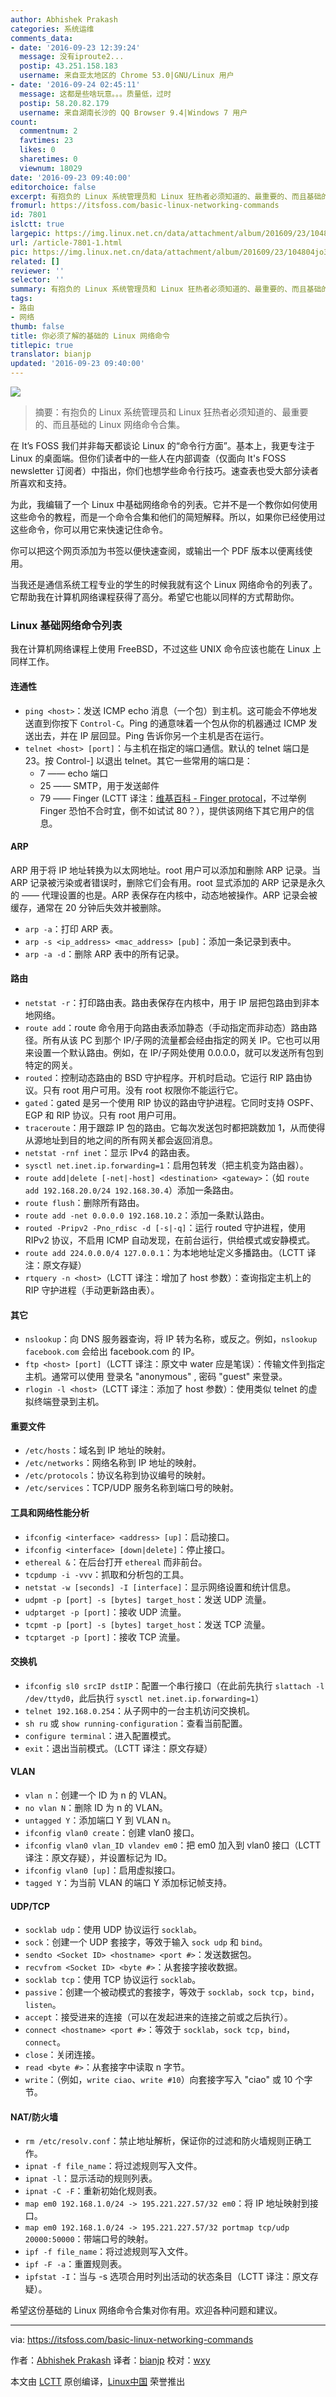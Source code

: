 ```yaml
---
author: Abhishek Prakash
categories: 系统运维
comments_data:
- date: '2016-09-23 12:39:24'
  message: 没有iproute2...
  postip: 43.251.158.183
  username: 来自亚太地区的 Chrome 53.0|GNU/Linux 用户
- date: '2016-09-24 02:45:11'
  message: 这都是些啥玩意。。。质量低，过时
  postip: 58.20.82.179
  username: 来自湖南长沙的 QQ Browser 9.4|Windows 7 用户
count:
  commentnum: 2
  favtimes: 23
  likes: 0
  sharetimes: 0
  viewnum: 18029
date: '2016-09-23 09:40:00'
editorchoice: false
excerpt: 有抱负的 Linux 系统管理员和 Linux 狂热者必须知道的、最重要的、而且基础的 Linux 网络命令合集。
fromurl: https://itsfoss.com/basic-linux-networking-commands
id: 7801
islctt: true
largepic: https://img.linux.net.cn/data/attachment/album/201609/23/104804jo338oaf2jf23a2a.jpg
url: /article-7801-1.html
pic: https://img.linux.net.cn/data/attachment/album/201609/23/104804jo338oaf2jf23a2a.jpg.thumb.jpg
related: []
reviewer: ''
selector: ''
summary: 有抱负的 Linux 系统管理员和 Linux 狂热者必须知道的、最重要的、而且基础的 Linux 网络命令合集。
tags:
- 路由
- 网络
thumb: false
title: 你必须了解的基础的 Linux 网络命令
titlepic: true
translator: bianjp
updated: '2016-09-23 09:40:00'
---
```


![](/data/attachment/album/201609/23/104804jo338oaf2jf23a2a.jpg)



> 
> 摘要：有抱负的 Linux 系统管理员和 Linux 狂热者必须知道的、最重要的、而且基础的 Linux 网络命令合集。
> 
> 
> 


在 It’s FOSS 我们并非每天都谈论 Linux 的“命令行方面”。基本上，我更专注于 Linux 的桌面端。但你们读者中的一些人在内部调查（仅面向 It's FOSS newsletter 订阅者）中指出，你们也想学些命令行技巧。速查表也受大部分读者所喜欢和支持。


为此，我编辑了一个 Linux 中基础网络命令的列表。它并不是一个教你如何使用这些命令的教程，而是一个命令合集和他们的简短解释。所以，如果你已经使用过这些命令，你可以用它来快速记住命令。


你可以把这个网页添加为书签以便快速查阅，或输出一个 PDF 版本以便离线使用。


当我还是通信系统工程专业的学生的时候我就有这个 Linux 网络命令的列表了。它帮助我在计算机网络课程获得了高分。希望它也能以同样的方式帮助你。


### Linux 基础网络命令列表


我在计算机网络课程上使用 FreeBSD，不过这些 UNIX 命令应该也能在 Linux 上同样工作。


#### 连通性


* `ping <host>`：发送 ICMP echo 消息（一个包）到主机。这可能会不停地发送直到你按下 `Control-C`。Ping 的通意味着一个包从你的机器通过 ICMP 发送出去，并在 IP 层回显。Ping 告诉你另一个主机是否在运行。
* `telnet <host> [port]`：与主机在指定的端口通信。默认的 telnet 端口是 23。按 Control-] 以退出 telnet。其它一些常用的端口是：
	+ 7 —— echo 端口
	+ 25 —— SMTP，用于发送邮件
	+ 79 —— Finger (LCTT 译注：[维基百科 - Finger protocal](https://en.wikipedia.org/wiki/Finger_protocol)，不过举例 Finger 恐怕不合时宜，倒不如试试 80？），提供该网络下其它用户的信息。


#### ARP


ARP 用于将 IP 地址转换为以太网地址。root 用户可以添加和删除 ARP 记录。当 ARP 记录被污染或者错误时，删除它们会有用。root 显式添加的 ARP 记录是永久的 —— 代理设置的也是。ARP 表保存在内核中，动态地被操作。ARP 记录会被缓存，通常在 20 分钟后失效并被删除。


* `arp -a`：打印 ARP 表。
* `arp -s <ip_address> <mac_address> [pub]`：添加一条记录到表中。
* `arp -a -d`：删除 ARP 表中的所有记录。


#### 路由


* `netstat -r`：打印路由表。路由表保存在内核中，用于 IP 层把包路由到非本地网络。
* `route add`：route 命令用于向路由表添加静态（手动指定而非动态）路由路径。所有从该 PC 到那个 IP/子网的流量都会经由指定的网关 IP。它也可以用来设置一个默认路由。例如，在 IP/子网处使用 0.0.0.0，就可以发送所有包到特定的网关。
* `routed`：控制动态路由的 BSD 守护程序。开机时启动。它运行 RIP 路由协议。只有 root 用户可用。没有 root 权限你不能运行它。
* `gated`：gated 是另一个使用 RIP 协议的路由守护进程。它同时支持 OSPF、EGP 和 RIP 协议。只有 root 用户可用。
* `traceroute`：用于跟踪 IP 包的路由。它每次发送包时都把跳数加 1，从而使得从源地址到目的地之间的所有网关都会返回消息。
* `netstat -rnf inet`：显示 IPv4 的路由表。
* `sysctl net.inet.ip.forwarding=1`：启用包转发（把主机变为路由器）。
* `route add|delete [-net|-host] <destination> <gateway>`：（如 `route add 192.168.20.0/24 192.168.30.4`）添加一条路由。
* `route flush`：删除所有路由。
* `route add -net 0.0.0.0 192.168.10.2`：添加一条默认路由。
* `routed -Pripv2 -Pno_rdisc -d [-s|-q]`：运行 routed 守护进程，使用 RIPv2 协议，不启用 ICMP 自动发现，在前台运行，供给模式或安静模式。
* `route add 224.0.0.0/4 127.0.0.1`：为本地地址定义多播路由。（LCTT 译注：原文存疑）
* `rtquery -n <host>`（LCTT 译注：增加了 host 参数）：查询指定主机上的 RIP 守护进程（手动更新路由表）。


#### 其它


* `nslookup`：向 DNS 服务器查询，将 IP 转为名称，或反之。例如，`nslookup facebook.com` 会给出 facebook.com 的 IP。
* `ftp <host> [port]`（LCTT 译注：原文中 water 应是笔误）：传输文件到指定主机。通常可以使用 登录名 "anonymous" , 密码 "guest" 来登录。
* `rlogin -l <host>`（LCTT 译注：添加了 host 参数）：使用类似 telnet 的虚拟终端登录到主机。


#### 重要文件


* `/etc/hosts`：域名到 IP 地址的映射。
* `/etc/networks`：网络名称到 IP 地址的映射。
* `/etc/protocols`：协议名称到协议编号的映射。
* `/etc/services`：TCP/UDP 服务名称到端口号的映射。


#### 工具和网络性能分析


* `ifconfig <interface> <address> [up]`：启动接口。
* `ifconfig <interface> [down|delete]`：停止接口。
* `ethereal &`：在后台打开 `ethereal` 而非前台。
* `tcpdump -i -vvv`：抓取和分析包的工具。
* `netstat -w [seconds] -I [interface]`：显示网络设置和统计信息。
* `udpmt -p [port] -s [bytes] target_host`：发送 UDP 流量。
* `udptarget -p [port]`：接收 UDP 流量。
* `tcpmt -p [port] -s [bytes] target_host`：发送 TCP 流量。
* `tcptarget -p [port]`：接收 TCP 流量。


#### 交换机


* `ifconfig sl0 srcIP dstIP`：配置一个串行接口（在此前先执行 `slattach -l /dev/ttyd0`，此后执行 `sysctl net.inet.ip.forwarding=1`）
* `telnet 192.168.0.254`：从子网中的一台主机访问交换机。
* `sh ru` 或 `show running-configuration`：查看当前配置。
* `configure terminal`：进入配置模式。
* `exit`：退出当前模式。（LCTT 译注：原文存疑）


#### VLAN


* `vlan n`：创建一个 ID 为 n 的 VLAN。
* `no vlan N`：删除 ID 为 n 的 VLAN。
* `untagged Y`：添加端口 Y 到 VLAN n。
* `ifconfig vlan0 create`：创建 vlan0 接口。
* `ifconfig vlan0 vlan_ID vlandev em0`：把 em0 加入到 vlan0 接口（LCTT 译注：原文存疑），并设置标记为 ID。
* `ifconfig vlan0 [up]`：启用虚拟接口。
* `tagged Y`：为当前 VLAN 的端口 Y 添加标记帧支持。


#### UDP/TCP


* `socklab udp`：使用 UDP 协议运行 `socklab`。
* `sock`：创建一个 UDP 套接字，等效于输入 `sock udp` 和 `bind`。
* `sendto <Socket ID> <hostname> <port #>`：发送数据包。
* `recvfrom <Socket ID> <byte #>`：从套接字接收数据。
* `socklab tcp`：使用 TCP 协议运行 `socklab`。
* `passive`：创建一个被动模式的套接字，等效于 `socklab`，`sock tcp`，`bind`，`listen`。
* `accept`：接受进来的连接（可以在发起进来的连接之前或之后执行）。
* `connect <hostname> <port #>`：等效于 `socklab`，`sock tcp`，`bind`，`connect`。
* `close`：关闭连接。
* `read <byte #>`：从套接字中读取 n 字节。
* `write`：（例如，`write ciao`、`write #10`）向套接字写入 "ciao" 或 10 个字节。


#### NAT/防火墙


* `rm /etc/resolv.conf`：禁止地址解析，保证你的过滤和防火墙规则正确工作。
* `ipnat -f file_name`：将过滤规则写入文件。
* `ipnat -l`：显示活动的规则列表。
* `ipnat -C -F`：重新初始化规则表。
* `map em0 192.168.1.0/24 -> 195.221.227.57/32 em0`：将 IP 地址映射到接口。
* `map em0 192.168.1.0/24 -> 195.221.227.57/32 portmap tcp/udp 20000:50000`：带端口号的映射。
* `ipf -f file_name`：将过滤规则写入文件。
* `ipf -F -a`：重置规则表。
* `ipfstat -I`：当与 -s 选项合用时列出活动的状态条目（LCTT 译注：原文存疑）。


希望这份基础的 Linux 网络命令合集对你有用。欢迎各种问题和建议。




---


via: <https://itsfoss.com/basic-linux-networking-commands>


作者：[Abhishek Prakash](https://itsfoss.com/author/abhishek/) 译者：[bianjp](https://github.com/bianjp) 校对：[wxy](https://github.com/wxy)


本文由 [LCTT](https://github.com/LCTT/TranslateProject) 原创编译，[Linux中国](https://linux.cn/) 荣誉推出